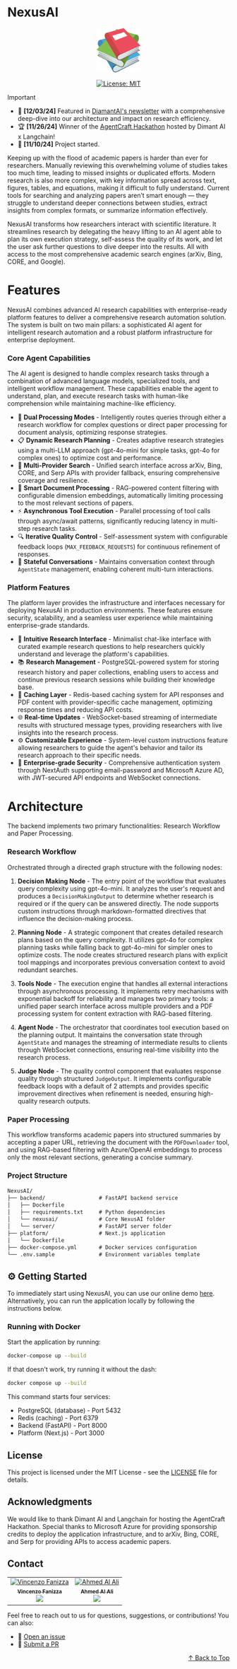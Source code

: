 # NexusAI

<div align="center">
<img src="platform/app/favicon.ico" alt="NexusAI Logo" width="100">

[![License: MIT](https://img.shields.io/badge/License-MIT-yellow.svg)](https://opensource.org/licenses/MIT)

</div>

> [!IMPORTANT]
> - 📰 **[12/03/24]** Featured in [DiamantAI's newsletter](https://diamantai.substack.com/p/nexus-ai-the-revolutionary-research) with a comprehensive deep-dive into our architecture and impact on research efficiency.
> - 🏆 **[11/26/24]** Winner of the [AgentCraft Hackathon](https://www.linkedin.com/posts/nir-diamant-ai_the-agentcraft-hackathon-in-conjunction-with-activity-7267552838023577600-_g2Z?utm_source=share&utm_medium=member_desktop) hosted by Dimant AI x Langchain!
> - 🚀 **[11/10/24]** Project started.

Keeping up with the flood of academic papers is harder than ever for researchers. Manually reviewing this overwhelming volume of studies takes too much time, leading to missed insights or duplicated efforts. Modern research is also more complex, with key information spread across text, figures, tables, and equations, making it difficult to fully understand. Current tools for searching and analyzing papers aren’t smart enough — they struggle to understand deeper connections between studies, extract insights from complex formats, or summarize information effectively.

NexusAI transforms how researchers interact with scientific literature. It streamlines research by delegating the heavy lifting to an AI agent able to plan its own execution strategy, self-assess the quality of its work, and let the user ask further questions to dive deeper into the results. All with access to the most comprehensive academic search engines (arXiv, Bing, CORE, and Google).

# Features

NexusAI combines advanced AI research capabilities with enterprise-ready platform features to deliver a comprehensive research automation solution. The system is built on two main pillars: a sophisticated AI agent for intelligent research automation and a robust platform infrastructure for enterprise deployment.

### Core Agent Capabilities

The AI agent is designed to handle complex research tasks through a combination of advanced language models, specialized tools, and intelligent workflow management. These capabilities enable the agent to understand, plan, and execute research tasks with human-like comprehension while maintaining machine-like efficiency.

- 🧠 **Dual Processing Modes** - Intelligently routes queries through either a research workflow for complex questions or direct paper processing for document analysis, optimizing response strategies.
- 📋 **Dynamic Research Planning** - Creates adaptive research strategies using a multi-LLM approach (gpt-4o-mini for simple tasks, gpt-4o for complex ones) to optimize cost and performance.
- 🔄 **Multi-Provider Search** - Unified search interface across arXiv, Bing, CORE, and Serp APIs with provider fallback, ensuring comprehensive coverage and resilience.
- 📑 **Smart Document Processing** - RAG-powered content filtering with configurable dimension embeddings, automatically limiting processing to the most relevant sections of papers.
- ⚡ **Asynchronous Tool Execution** - Parallel processing of tool calls through async/await patterns, significantly reducing latency in multi-step research tasks.
- 🔍 **Iterative Quality Control** - Self-assessment system with configurable feedback loops (`MAX_FEEDBACK_REQUESTS`) for continuous refinement of responses.
- 💬 **Stateful Conversations** - Maintains conversation context through `AgentState` management, enabling coherent multi-turn interactions.

### Platform Features

The platform layer provides the infrastructure and interfaces necessary for deploying NexusAI in production environments. These features ensure security, scalability, and a seamless user experience while maintaining enterprise-grade standards.

- 🎨 **Intuitive Research Interface** - Minimalist chat-like interface with curated example research questions to help researchers quickly understand and leverage the platform's capabilities.
- 📚 **Research Management** - PostgreSQL-powered system for storing research history and paper collections, enabling users to access and continue previous research sessions while building their knowledge base.
- 💾 **Caching Layer** - Redis-based caching system for API responses and PDF content with provider-specific cache management, optimizing response times and reducing API costs.
- 🌐 **Real-time Updates** - WebSocket-based streaming of intermediate results with structured message types, providing researchers with live insights into the research process.
- ⚙️ **Customizable Experience** - System-level custom instructions feature allowing researchers to guide the agent's behavior and tailor its research approach to their specific needs.
- 🔐 **Enterprise-grade Security** - Comprehensive authentication system through NextAuth supporting email-password and Microsoft Azure AD, with JWT-secured API endpoints and WebSocket connections.

# Architecture

The backend implements two primary functionalities: Research Workflow and Paper Processing.

### Research Workflow

Orchestrated through a directed graph structure with the following nodes:

1. **Decision Making Node** - The entry point of the workflow that evaluates query complexity using gpt-4o-mini. It analyzes the user's request and produces a `DecisionMakingOutput` to determine whether research is required or if the query can be answered directly. The node supports custom instructions through markdown-formatted directives that influence the decision-making process.

2. **Planning Node** - A strategic component that creates detailed research plans based on the query complexity. It utilizes gpt-4o for complex planning tasks while falling back to gpt-4o-mini for simpler ones to optimize costs. The node creates structured research plans with explicit tool mappings and incorporates previous conversation context to avoid redundant searches.

3. **Tools Node** - The execution engine that handles all external interactions through asynchronous processing. It implements retry mechanisms with exponential backoff for reliability and manages two primary tools: a unified paper search interface across multiple providers and a PDF processing system for content extraction with RAG-based filtering.

4. **Agent Node** - The orchestrator that coordinates tool execution based on the planning output. It maintains the conversation state through `AgentState` and manages the streaming of intermediate results to clients through WebSocket connections, ensuring real-time visibility into the research process.

5. **Judge Node** - The quality control component that evaluates response quality through structured `JudgeOutput`. It implements configurable feedback loops with a default of 2 attempts and provides specific improvement directives when refinement is needed, ensuring high-quality research outputs.

### Paper Processing

This workflow transforms academic papers into structured summaries by accepting a paper URL, retrieving the document with the `PDFDownloader` tool, and using RAG-based filtering with Azure/OpenAI embeddings to process only the most relevant sections, generating a concise summary.

### Project Structure

```
NexusAI/
├── backend/                 # FastAPI backend service
│   ├── Dockerfile
│   ├── requirements.txt     # Python dependencies
│   └── nexusai/             # Core NexusAI folder
│   └── server/              # FastAPI server folder
├── platform/                # Next.js application
│   └── Dockerfile
├── docker-compose.yml       # Docker services configuration
└── .env.sample              # Environment variables template
```

## ⚙️ Getting Started

To immediately start using NexusAI, you can use our online demo [here](https://nexusai-platform.redisland-af07373c.westus2.azurecontainerapps.io). Alternatively, you can run the application locally by following the instructions below.

### Running with Docker

Start the application by running:
```bash
docker-compose up --build
```

If that doesn't work, try running it without the dash:
```bash
docker compose up --build
```

This command starts four services:
- PostgreSQL (database) - Port 5432
- Redis (caching) - Port 6379
- Backend (FastAPI) - Port 8000
- Platform (Next.js) - Port 3000

## License

This project is licensed under the MIT License - see the [LICENSE](LICENSE) file for details.

## Acknowledgments

We would like to thank Dimant AI and Langchain for hosting the AgentCraft Hackathon. Special thanks to Microsoft Azure for providing sponsorship credits to deploy the application infrastructure, and to arXiv, Bing, CORE, and Serp for providing APIs to access academic papers.

## Contact

<table>
  <tr>
    <td align="center">
      <a href="https://github.com/vincenzofanizza">
        <img src="https://avatars.githubusercontent.com/u/104767369?v=4" width="100px;" alt="Vincenzo Fanizza"/><br />
        <sub><b>Vincenzo Fanizza</b></sub>
      </a><br />
      <a href="https://www.linkedin.com/in/vincenzo-fanizza/" title="LinkedIn">
        <img src="https://img.shields.io/badge/-LinkedIn-0A66C2?style=flat&logo=linkedin" />
      </a>
    </td>
    <td align="center">
      <a href="https://github.com/Ahm3dAlAli">
        <img src="https://avatars.githubusercontent.com/u/84172381?v=4" width="100px;" alt="Ahmed Al Ali"/><br />
        <sub><b>Ahmed Al Ali</b></sub>
      </a><br />
      <a href="https://www.linkedin.com/in/ahmed-a-295933211/" title="LinkedIn">
        <img src="https://img.shields.io/badge/-LinkedIn-0A66C2?style=flat&logo=linkedin" />
      </a>
    </td>
  </tr>
</table>

Feel free to reach out to us for questions, suggestions, or contributions! You can also:

- 🐛 [Open an issue](https://github.com/Ahm3dAlAli/NexusAI/issues)
- 🔧 [Submit a PR](https://github.com/Ahm3dAlAli/NexusAI/pulls)

<p align="right">
<a href="#nexusai">↑ Back to Top</a>
</p>
